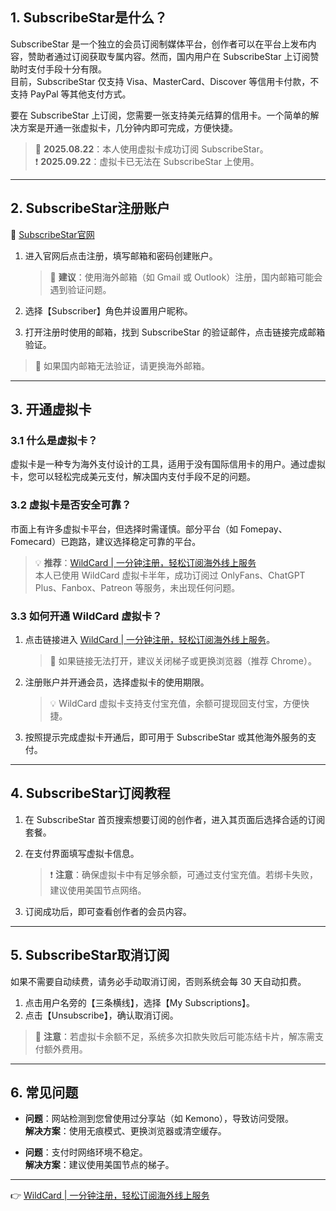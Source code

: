 ## 1. SubscribeStar是什么？

SubscribeStar 是一个独立的会员订阅制媒体平台，创作者可以在平台上发布内容，赞助者通过订阅获取专属内容。然而，国内用户在 SubscribeStar 上订阅赞助时支付手段十分有限。  
目前，SubscribeStar 仅支持 Visa、MasterCard、Discover 等信用卡付款，不支持 PayPal 等其他支付方式。

要在 SubscribeStar 上订阅，您需要一张支持美元结算的信用卡。一个简单的解决方案是开通一张虚拟卡，几分钟内即可完成，方便快捷。

> 🚀 **2025.08.22**：本人使用虚拟卡成功订阅 SubscribeStar。  
> ❗ **2025.09.22**：虚拟卡已无法在 SubscribeStar 上使用。

---

## 2. SubscribeStar注册账户

🔗 [SubscribeStar官网](https://www.subscribestar.com/)

1. 进入官网后点击注册，填写邮箱和密码创建账户。  
   > 🔔 **建议**：使用海外邮箱（如 Gmail 或 Outlook）注册，国内邮箱可能会遇到验证问题。

2. 选择【Subscriber】角色并设置用户昵称。

3. 打开注册时使用的邮箱，找到 SubscribeStar 的验证邮件，点击链接完成邮箱验证。

> 🔔 如果国内邮箱无法验证，请更换海外邮箱。

---

## 3. 开通虚拟卡

### 3.1 什么是虚拟卡？

虚拟卡是一种专为海外支付设计的工具，适用于没有国际信用卡的用户。通过虚拟卡，您可以轻松完成美元支付，解决国内支付手段不足的问题。

### 3.2 虚拟卡是否安全可靠？

市面上有许多虚拟卡平台，但选择时需谨慎。部分平台（如 Fomepay、Fomecard）已跑路，建议选择稳定可靠的平台。

> 💡 **推荐**：[WildCard | 一分钟注册，轻松订阅海外线上服务](https://bit.ly/bewildcard)  
> 本人已使用 WildCard 虚拟卡半年，成功订阅过 OnlyFans、ChatGPT Plus、Fanbox、Patreon 等服务，未出现任何问题。

### 3.3 如何开通 WildCard 虚拟卡？

1. 点击链接进入 [WildCard | 一分钟注册，轻松订阅海外线上服务](https://bit.ly/bewildcard)。  
   > 🔔 如果链接无法打开，建议关闭梯子或更换浏览器（推荐 Chrome）。

2. 注册账户并开通会员，选择虚拟卡的使用期限。  
   > 💡 WildCard 虚拟卡支持支付宝充值，余额可提现回支付宝，方便快捷。

3. 按照提示完成虚拟卡开通后，即可用于 SubscribeStar 或其他海外服务的支付。

---

## 4. SubscribeStar订阅教程

1. 在 SubscribeStar 首页搜索想要订阅的创作者，进入其页面后选择合适的订阅套餐。

2. 在支付界面填写虚拟卡信息。  
   > ❗ **注意**：确保虚拟卡中有足够余额，可通过支付宝充值。若绑卡失败，建议使用美国节点网络。

3. 订阅成功后，即可查看创作者的会员内容。

---

## 5. SubscribeStar取消订阅

如果不需要自动续费，请务必手动取消订阅，否则系统会每 30 天自动扣费。

1. 点击用户名旁的【三条横线】，选择【My Subscriptions】。  
2. 点击【Unsubscribe】，确认取消订阅。

> 🔔 **注意**：若虚拟卡余额不足，系统多次扣款失败后可能冻结卡片，解冻需支付额外费用。

---

## 6. 常见问题

- **问题**：网站检测到您曾使用过分享站（如 Kemono），导致访问受限。  
  **解决方案**：使用无痕模式、更换浏览器或清空缓存。

- **问题**：支付时网络环境不稳定。  
  **解决方案**：建议使用美国节点的梯子。

---

👉 [WildCard | 一分钟注册，轻松订阅海外线上服务](https://bit.ly/bewildcard)